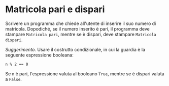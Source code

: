 # Matricola pari e dispari

Scrivere un programma che chiede all'utente di inserire il suo numero di matricola. 
Dopodiché, se il numero inserito è pari, il programma deve stampare ``Matricola pari``, mentre se è dispari, deve stampare ``Matricola dispari``.

*Suggerimento.* Usare il costrutto condizionale, in cui la guardia è la seguente espressione booleana:
```
n % 2 == 0
```
Se ``n`` è pari, l'espressione valuta al booleano ``True``, mentre se è dispari valuta a ``False``.
